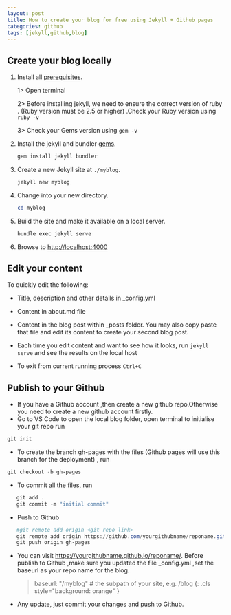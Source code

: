 ```yaml
---
layout: post
title: How to create your blog for free using Jekyll + Github pages
categories: github
tags: [jekyll,github,blog]
---
```


## Create your blog locally

1.  Install all  [prerequisites](https://jekyllrb.com/docs/installation/).
   
	  1> Open terminal 

	  2> Before installing jekyll, we need to ensure the correct version of ruby . (Ruby version must be 2.5 or higher) .Check your Ruby version using `ruby -v`

	  3> Check your Gems version using `gem -v`
2.  Install the jekyll and bundler  [gems](https://jekyllrb.com/docs/ruby-101/#gems).
    
    ``` Powershell
    gem install jekyll bundler
    ```
    
3.  Create a new Jekyll site at  `./myblog`.
    
    ```Powershell
    jekyll new myblog  
    ```
    
4.  Change into your new directory.
    
    ``` Powershell
    cd myblog  
    ```
    
5.  Build the site and make it available on a local server.
    
    ```Powershell
    bundle exec jekyll serve
    ```
    
6.  Browse to  [http://localhost:4000](http://localhost:4000/)

## Edit your content

To quickly edit the following:

- Title, description and other details in _config.yml

- Content in about.md file

- Content in the blog post within _posts folder. You may also copy paste that file and edit its content to create your second blog post.

- Each time you edit content and want to see how it looks, run `jekyll serve` and see the results on the local host

- To exit from current running process   `Ctrl+C`
  
## Publish to your Github
- If you have a Github account ,then create a new github repo.Otherwise you need to create a new github account firstly.
- Go to VS Code to open the local blog folder, open terminal to initialise your git repo
run 
 ```Powershell
 git init
 ```

- To create the branch gh-pages with the files (Github pages will use this branch for the deployment) , run 
 ```Powershell
 git checkout -b gh-pages
 ```
- To commit all the files, run
 ```Powershell
    git add .
    git commit -m "initial commit"
 ```
- Push to Github
 ```Powershell
    #git remote add origin <git repo link>
    git remote add origin https://github.com/yourgithubname/reponame.git
    git push origin gh-pages
 ```
- You can visit https://yourgithubname.github.io/reponame/.
  Before publish to Github ,make sure you updated the file _config.yml ,set the baseurl as your repo name for the blog.

   > baseurl: "/myblog" # the subpath of your site, e.g. /blog        {: .cls style="background: orange" }                

- Any update, just commit your changes and push to Github.